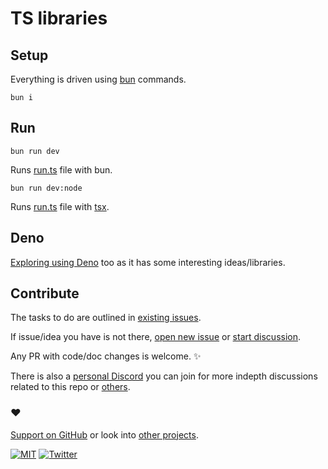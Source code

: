 # TS libraries

## Setup

Everything is driven using [bun](https://bun.sh/) commands.

```
bun i
```

## Run

```
bun run dev
```

Runs [run.ts](run.ts) file with bun.

```
bun run dev:node
```

Runs [run.ts](run.ts) file with [tsx](https://github.com/esbuild-kit/tsx).

<!-- ## Publish libraries

Need to setup a nice way to export things inside [lib](lib) folder to NPM. -->

<!-- ## File structure

- [lib](lib) - library code
- [try](try) - trying things out -->

## Deno

[Exploring using Deno](https://github.com/nikitavoloboev/deno) too as it has some interesting ideas/libraries.

## Contribute

The tasks to do are outlined in [existing issues](../../issues).

If issue/idea you have is not there, [open new issue](../../issues/new/choose) or [start discussion](../../discussions).

Any PR with code/doc changes is welcome. ✨

There is also a [personal Discord](https://discord.com/invite/TVafwaD23d) you can join for more indepth discussions related to this repo or [others](https://github.com/nikitavoloboev#src).

### ♥️

[Support on GitHub](https://github.com/sponsors/nikitavoloboev) or look into [other projects](https://nikiv.dev/projects).

[![MIT](http://bit.ly/mitbadge)](https://choosealicense.com/licenses/mit/) [![Twitter](http://bit.ly/nikitatweet)](https://twitter.com/nikitavoloboev)
